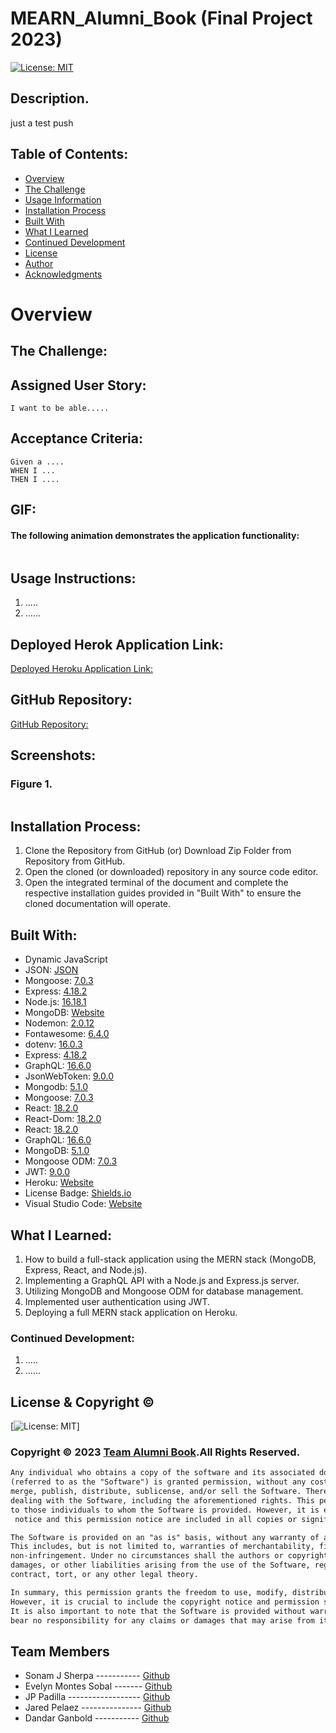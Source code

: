 # MEARN_Alumni_Book (Final Project 2023)

[![License: MIT](https://img.shields.io/badge/License-MIT-yellow.svg)](https://opensource.org/licenses/MIT)

## Description.

just a test push

## Table of Contents:
- [Overview](#Overview)
- [The Challenge](#The-Challenge)
- [Usage Information](#Usage-Information)
- [Installation Process](#Installation-Process)
- [Built With](#Built-With)
- [What I Learned](#What-I-Learned)
- [Continued Development](#Continued-Development)
- [License](#License)
- [Author](#Author)
- [Acknowledgments](#Acknowledgments)

# Overview

## The Challenge:


## Assigned User Story:
```
I want to be able.....
```

## Acceptance Criteria:
```
Given a ....
WHEN I ...
THEN I ....
```

## GIF:
#### The following animation demonstrates the application functionality:
![]()

## Usage Instructions:
1. .....
2. ......

## Deployed Herok Application Link:
[Deployed Heroku Application Link:]()

## GitHub Repository:
[GitHub Repository:]()


## Screenshots:
### Figure 1. 
![]()


## Installation Process:
1. Clone the Repository from GitHub (or) Download Zip Folder from Repository from GitHub.
2. Open the cloned (or downloaded) repository in any source code editor.
3. Open the integrated terminal of the document and complete the respective installation guides provided in "Built With" to ensure the cloned documentation will operate.

## Built With:
- Dynamic JavaScript
- JSON: [JSON](https://www.npmjs.com/package/json)
- Mongoose: [7.0.3](https://www.npmjs.com/package/mongoose)
- Express: [4.18.2](https://www.npmjs.com/package/express)
- Node.js: [16.18.1](https://nodejs.org/en/blog/release/v16.18.1/)
- MongoDB: [Website](https://www.mongodb.com/)
- Nodemon: [2.0.12](https://www.npmjs.com/package/nodemon/v/2.0.12)
- Fontawesome: [6.4.0](https://www.npmjs.com/package/@fortawesome/)
- dotenv: [16.0.3](https://www.npmjs.com/package/dotenv)
- Express: [4.18.2](https://www.npmjs.com/package/express)
- GraphQL: [16.6.0](https://www.npmjs.com/package/graphql)
- JsonWebToken: [9.0.0](https://www.npmjs.com/package/jsonwebtoken)
- Mongodb: [5.1.0](https://www.npmjs.com/package/mongodb)
- Mongoose: [7.0.3](https://www.npmjs.com/package/mongoose)
- React: [18.2.0](https://www.npmjs.com/package/react)
- React-Dom: [18.2.0](https://www.npmjs.com/package/react-dom)
- React: [18.2.0](https://reactjs.org)
- GraphQL: [16.6.0](https://graphql.org)
- MongoDB: [5.1.0](https://www.mongodb.com)
- Mongoose ODM: [7.0.3](https://mongoosejs.com)
- JWT: [9.0.0](https://jwt.io)
- Heroku: [Website](https://www.heroku.com/platform)
- License Badge: [Shields.io](https://shields.io/)
- Visual Studio Code: [Website](https://code.visualstudio.com/)

## What I Learned:
1. How to build a full-stack application using the MERN stack (MongoDB, Express, React, and Node.js).
2. Implementing a GraphQL API with a Node.js and Express.js server.
3. Utilizing MongoDB and Mongoose ODM for database management.
4. Implemented user authentication using JWT.
5. Deploying a full MERN stack application on Heroku.

### Continued Development:
1. .....
2. ......

## License & Copyright ©
  
[![License: MIT](https://img.shields.io/badge/License-MIT-yellow.svg)]

### Copyright © 2023 [Team Alumni Book](https://github.com/sonam-git/MEARN_Alumni_Book).All Rights Reserved.
```md
Any individual who obtains a copy of the software and its associated documentation files 
(referred to as the "Software") is granted permission, without any cost, to use, copy, modify, 
merge, publish, distribute, sublicense, and/or sell the Software. There are no restrictions on 
dealing with the Software, including the aforementioned rights. This permission is also extended 
to those individuals to whom the Software is provided. However, it is essential that the copyright
 notice and this permission notice are included in all copies or significant portions of the Software.

The Software is provided on an "as is" basis, without any warranty of any kind, whether expressed or implied. 
This includes, but is not limited to, warranties of merchantability, fitness for a particular purpose, and 
non-infringement. Under no circumstances shall the authors or copyright holders be held liable for any claim, 
damages, or other liabilities arising from the use of the Software, regardless of whether it is an action of 
contract, tort, or any other legal theory.

In summary, this permission grants the freedom to use, modify, distribute, and sell the Software without charge. 
However, it is crucial to include the copyright notice and permission statement when distributing the Software. 
It is also important to note that the Software is provided without warranties, and the authors or copyright holders 
bear no responsibility for any claims or damages that may arise from its use.
```

## Team Members
* Sonam J Sherpa ----------- [Github](https://github.com/sonam-git)
* Evelyn Montes Sobal ------- [Github](https://github.com/EvelynMS1)
* JP Padilla ------------------ [Github](https://github.com/jayP308)
* Jared Pelaez  --------------- [Github](https://github.com/jaredpel)
* Dandar Ganbold -----------  [Github](https://github.com/Daganbold)


 